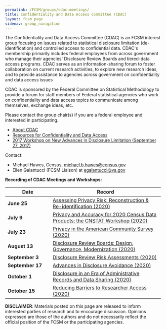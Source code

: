 ```yaml
---
permalink: /FCSM/groups/cdac-meetings/
title: Confidentiality and Data Access Committee (CDAC)
layout: fcsm_page
sidenav: group_navigation
---
```


<p>The Confidentiality and Data Access Committee (CDAC) is an FCSM interest group focusing on issues related to statistical disclosure limitation (de-identification) and controlled access to confidential data. CDAC's membership primarily includes federal employees from across government who manage their agencies' Disclosure Review Boards and tiered-data access programs. CDAC serves as an information-sharing forum to foster collaboration on current research activities, to explore new research ideas, and to provide assistance to agencies across government on confidentiality and data access issues</p>
<p>CDAC is sponsored by the Federal Committee on Statistical Methodology to provide a forum for staff members of Federal statistical agencies who work on confidentiality and data access topics to communicate among themselves, exchange ideas, etc.</p>

<p>Please contact the group chair(s) if you are a federal employee and interested in participating.</p>

<ul>
  <li><a href="{{site.baseurl}}/groups/cdac-about">About CDAC</a></li>
  <li><a href="{{site.baseurl}}/groups/cdac-resources">Resources for Confidentiality and Data Access</a></li>
  <li><a href="{{site.baseurl}}/resources/2017-workshop">2017 Workshop on New Advances in Disclosure Limitation (September 27, 2017)</a></li>
</ul>

<p>Contact:</p>
<ul>
  <li>Michael Hawes, Census, <a href="mailto:michael.b.hawes@census.gov">michael.b.hawes@census.gov</a></li>
  <li>Ellen Galantucci (FCSM Liaison) at <a href="mailto:egalantucci@va.gov">egalantucci@va.gov</a></li>
</ul>

<p><strong>Recording of CDAC Meetings and Workshops:</strong></p>

<table aria-label="Recording of CDAC Meetings and Workshops">
  <thead>
    <tr>
      <th scope="col">Date</th>
      <th scope="col">Record</th>
    </tr>
  </thead>
  <tbody>
    <tr>
      <td style="width:130px;"><strong>June 25</strong></td>
      <td><a class="usa-link--external" href="https://www.youtube.com/watch?v=F62b3H_Pd2k&ab_channel=COPAFSemail" target="_blank">Assessing Privacy Risk: Reconstruction &amp; Re-identification (2020)</a></td>
    </tr>
    <tr>
      <td><strong>July 9</strong></td>
      <td><a class="usa-link--external" href="https://www.youtube.com/watch?v=6lT3Cxmw7RI&ab_channel=COPAFSemail" target="_blank">Privacy and Accuracy for 2020 Census Data Products: the CNSTAT Workshop (2020)</a></td>
    </tr>
    <tr>
      <td><strong>July 23</strong></td>
      <td><a class="usa-link--external" href="https://www.youtube.com/watch?v=6d75SfMyIKM&ab_channel=COPAFSemail" target="_blank">Privacy in the American Community Survey (2020)</a></td>
    </tr>
    <tr>
      <td><strong>August 13</strong></td>
      <td><a class="usa-link--external" href="https://www.youtube.com/watch?v=8vue0A6aJqI&ab_channel=COPAFSemail" target="_blank">Disclosure Review Boards: Design, Governance, Modernization (2020)</a></td>
    </tr>
    <tr>
      <td><strong>September 3</strong></td>
      <td><a class="usa-link--external" href="https://www.youtube.com/watch?v=Z98gYewf2IA&ab_channel=COPAFSemail" target="_blank">Disclosure Review Risk Assessments (2020)</a></td>
    </tr>
    <tr>
      <td><strong>September 17</strong></td>
      <td><a class="usa-link--external" href="https://www.youtube.com/watch?v=doFXf1qZduE&ab_channel=COPAFSemail" target="_blank">Advances in Disclosure Avoidance (2020)</a></td>
    </tr>
    <tr>
      <td><strong>October 1</strong></td>
      <td><a class="usa-link--external" href="https://www.youtube.com/watch?v=lR7sNobhm48&ab_channel=COPAFSemail" target="_blank">Disclosure in an Era of Administrative Records and Data Sharing (2020)</a></td>
    </tr>
    <tr>
      <td><strong>October 15</strong></td>
      <td><a class="usa-link--external" href="https://www.youtube.com/watch?v=xS8rNtmVVQA&ab_channel=COPAFSemail" target="_blank">Reducing Barriers to Researcher Access (2020)</a></td>
    </tr>
  </tbody>
</table>

<p><b>DISCLAIMER</b>: Materials posted on this page are released to inform interested parties of research and to encourage discussion. Opinions expressed are those of the authors and do not necessarily reflect the official position of the FCSM or the participating agencies.</p>
